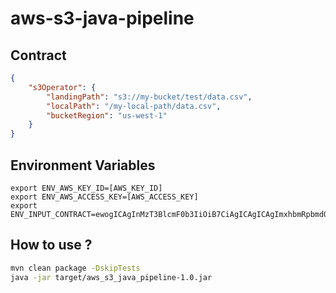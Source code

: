 # aws-s3-java-pipeline


## Contract

```json
{
    "s3Operator": {
        "landingPath": "s3://my-bucket/test/data.csv",
        "localPath": "/my-local-path/data.csv",
        "bucketRegion": "us-west-1"
    } 
}
```

## Environment Variables

```
export ENV_AWS_KEY_ID=[AWS_KEY_ID]
export ENV_AWS_ACCESS_KEY=[AWS_ACCESS_KEY]
export ENV_INPUT_CONTRACT=ewogICAgInMzT3BlcmF0b3IiOiB7CiAgICAgICAgImxhbmRpbmdQYXRoIjogInMzOi8vbXktYnVja2V0L3Rlc3QvZGF0YS5jc3YiLAogICAgICAgICJsb2NhbFBhdGgiOiAiL215LWxvY2FsLXBhdGgvZGF0YS5jc3YiLAogICAgICAgICJidWNrZXRSZWdpb24iOiAidXMtd2VzdC0xIgogICAgfSAKfQ==
```

## How to use ?
```bash
mvn clean package -DskipTests
java -jar target/aws_s3_java_pipeline-1.0.jar
```